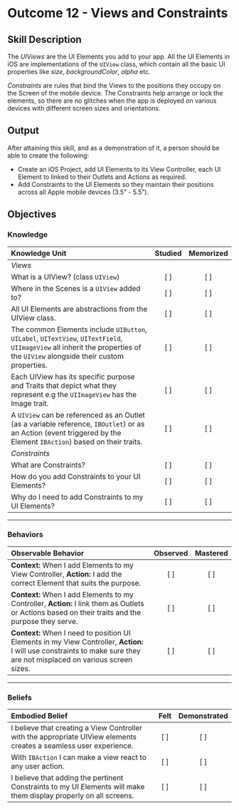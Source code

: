 # Outcome 12 - Views and  Constraints
## Skill Description

The _UIViews_ are the UI Elements you add to your app. All the UI Elements in iOS are implementations of the `UIView` class, which contain all the basic UI properties like _size_, _backgroundColor_, _alpha_ etc.

_Constraints_ are rules that bind the Views to the positions they occupy on the Screen of the mobile device. The Constraints help arrange or lock the elements, so there are no glitches when the app is deployed on various devices with different screen sizes and orientations.

## Output

After attaining this skill, and as a demonstration of it, a person should be able to create the following:

- Create an iOS Project, add UI Elements to its View Controller, each UI Element to linked to their Outlets and Actions as required.
- Add Constraints to the UI Elements so they maintain their positions across all Apple mobile devices (3.5” - 5.5”).

## Objectives
### Knowledge

| Knowledge Unit   |      Studied      | Memorized |
|:-------------|:------------------:|:--------:|
| _Views_ |
| What is a UIView? (class `UIView`) | [ ] | [ ] |
| Where in the Scenes is a `UIView` added to? | [ ] | [ ] |
| All UI Elements are abstractions from the UIView class. | [ ] | [ ] |
| The common Elements include `UIButton`, `UILabel`, `UITextView`, `UITextField`, `UIImageView` all inherit the properties of the `UIView` alongside their custom properties. | [ ] | [ ] |
| Each UIView has its specific purpose and Traits that depict what they represent e.g the `UIImageView` has the Image trait. | [ ] | [ ] |
| A `UIView` can be referenced as an Outlet (as a variable reference, `IBOutlet`) or as an Action (event triggered by the Element `IBAction`) based on their traits. | [ ] | [ ] |
| _Constraints_ |
| What are Constraints? | [ ] | [ ] |
| How do you add Constraints to your UI Elements? | [ ] | [ ] |
| Why do I need to add Constraints to my UI Elements? | [ ] | [ ] |


------

### Behaviors

| Observable Behavior   |      Observed      | Mastered |
|:-------------|:------------------:|:--------:|
| **Context:** When I add Elements to my View Controller, **Action:** I add the correct Element that suits the purpose.| [ ] | [ ] |
| **Context:** When I add Elements to my Controller, **Action:** I link them as Outlets or Actions based on their traits and the purpose they serve. | [ ] | [ ] |
| **Context:** When I need to position UI Elements in my View Controller, **Action:** I will use constraints to make sure they are not misplaced on various screen sizes. | [ ] | [ ] |

------

### Beliefs

| Embodied Belief   |      Felt      | Demonstrated |
|:-------------|:------------------:|:--------:|
| I believe that creating a View Controller with the appropriate UIView elements creates a seamless user experience. | [ ] | [ ] |
| With `IBAction` I can make a view react to any user action. | [ ] | [ ] |
| I believe that adding the pertinent Constraints to my UI Elements will make them display properly on all screens. | [ ] | [ ] |
